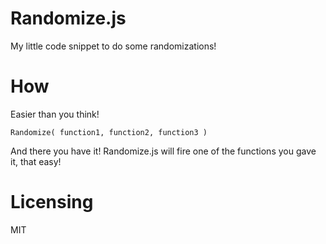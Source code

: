 Randomize.js
============

My little code snippet to do some randomizations!


How
===

Easier than you think!

	Randomize( function1, function2, function3 )

And there you have it! Randomize.js will fire one of the functions you gave it, that easy!


Licensing
=========

MIT
